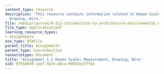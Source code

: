 ```yaml
---
content_type: resource
description: 'This resource contains information related to Human Scale: Measurement,
  Drawing, Wire.'
file: /media/courses/4-111-introduction-to-architecture-environmental-design-spring-2014/979180491aef9a7e48ca09833e15ffe2_MIT4_111S14_Assignment_1.1.pdf
file_type: application/pdf
learning_resource_types:
- Assignments
ocw_type: OCWFile
parent_title: Assignments
parent_type: CourseSection
resourcetype: Document
title: 'Assignment 1.1 Human Scale: Measurement, Drawing, Wire'
uid: 97918049-1aef-9a7e-48ca-09833e15ffe2
---
```


